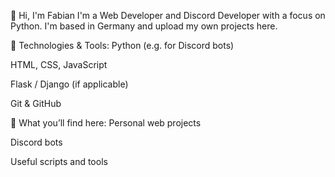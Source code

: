 👋 Hi, I'm Fabian
I'm a Web Developer and Discord Developer with a focus on Python.
I'm based in Germany and upload my own projects here.

🔧 Technologies & Tools:
Python (e.g. for Discord bots)

HTML, CSS, JavaScript

Flask / Django (if applicable)

Git & GitHub

📌 What you’ll find here:
Personal web projects

Discord bots

Useful scripts and tools

